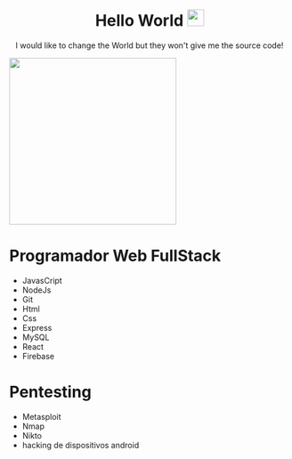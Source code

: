 
<!-- Title -->
<h1 align="center">Hello World 
  <img src="https://raw.githubusercontent.com/iampavangandhi/iampavangandhi/master/gifs/Hi.gif" 
       width="30px">
  </h2></h1>
  
  

<p align="center">I would like to change the World but they won't give me the source code!

<code><img height="300" src="https://user-images.githubusercontent.com/74022525/139456470-0d72cd1c-a981-4094-9c93-23cff225ecf7.gif"></code>

# Programador Web FullStack
  
+ JavasCript
+ NodeJs
+ Git
+ Html
+ Css
+ Express
+ MySQL
+ React
+ Firebase
  
  
# Pentesting   
+  Metasploit
+  Nmap
+  Nikto
+  hacking de dispositivos android 
  
  
  
